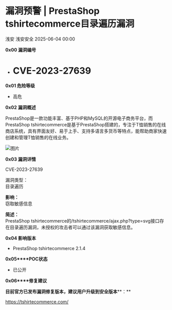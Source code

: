 #  漏洞预警 | PrestaShop tshirtecommerce目录遍历漏洞   
浅安  浅安安全   2025-06-04 00:00  
  
**0x00 漏洞编号**  
- # CVE-2023-27639  
  
**0x01 危险等级**  
- 高危  
  
**0x02 漏洞概述**  
  
PrestaShop是一款功能丰富、基于PHP和MySQL的开源电子商务平台，而PrestaShop tshirtecommerce是基于PrestaShop搭建的，专注于T恤销售的在线商店系统，具有界面友好、易于上手、支持多语言多货币等特点，能帮助商家快速创建和管理T恤销售的在线业务。  
  
![图片](https://mmbiz.qpic.cn/sz_mmbiz_png/7stTqD182SV9NDND6X8IXxCMkeiatzSt6CYJZmjGBJc8KuwlyQEL6GqHQmqjk1ekoOT2libyhCx9Lf8CPmYBbibtA/640?wx_fmt=png&from=appmsg&tp=webp&wxfrom=5&wx_lazy=1 "")  
  
**0x03 漏洞详情**  
  
CVE-2023-27639  
  
漏洞类型：  
目录遍历  
  
**影响：**  
窃取敏感信息  
  
**简述：**  
PrestaShop tshirtecommerce的/tshirtecommerce/ajax.php?type=svg接口存在目录遍历漏洞，未授权的攻击者可以通过该漏洞获取敏感信息。  
  
**0x04 影响版本**  
- PrestaShop tshirtecommerce 2.1.4  
  
**0x05****POC状态**  
- 已公开  
  
**0x06****修复建议**  
  
**目前官方已发布漏洞修复版本，建议用户升级到安全版本****：**  
  
https://tshirtecommerce.com/  
  
  
  

